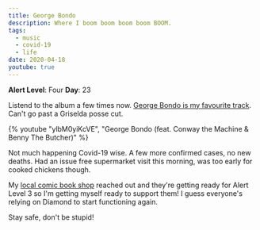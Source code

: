 ```yaml
---
title: George Bondo
description: Where I boom boom boom boom BOOM.
tags:
  - music
  - covid-19
  - life
date: 2020-04-18
youtube: true
---
```


**Alert Level**: Four
**Day**: 23

Listend to the album a few times now. [George Bondo is my favourite track](https://open.spotify.com/track/44NwjH8iMskEqgvpkbDfzT?si=dBBcNmtwSlSaXZKEQeRnmQ). Can't go past a Griselda posse cut.

{% youtube "ylbM0yiKcVE", "George Bondo (feat. Conway the Machine & Benny The Butcher)" %}

Not much happening Covid-19 wise. A few more confirmed cases, no new deaths. Had an issue free supermarket visit this morning, was too early for cooked chickens though.

My [local comic book shop](https://www.comicshoplocator.com/) reached out and they're getting ready for Alert Level 3 so I'm getting myself ready to support them! I guess everyone's relying on Diamond to start functioning again.

Stay safe, don't be stupid!